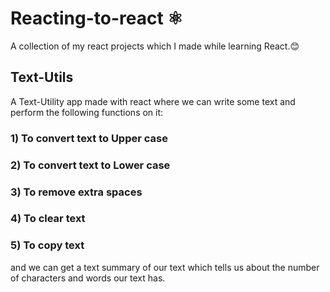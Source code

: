 # Reacting-to-react ⚛
A collection of my react projects which I made while learning React.😊
## Text-Utils
A Text-Utility app made with react where we can write some text and perform the following functions on it: 
### 1) To convert text to Upper case
### 2) To convert text to Lower case
### 3) To remove extra spaces
### 4) To clear text 
### 5) To copy text 
and we can get a text summary of our text which tells us about the number of characters and words our text has.
